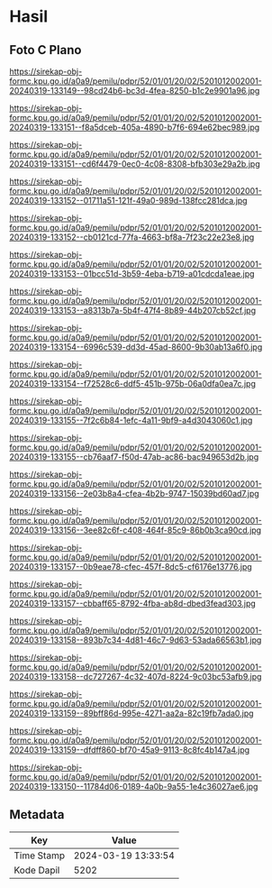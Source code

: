 # Hasil

## Foto C Plano

https://sirekap-obj-formc.kpu.go.id/a0a9/pemilu/pdpr/52/01/01/20/02/5201012002001-20240319-133149--98cd24b6-bc3d-4fea-8250-b1c2e9901a96.jpg

https://sirekap-obj-formc.kpu.go.id/a0a9/pemilu/pdpr/52/01/01/20/02/5201012002001-20240319-133151--f8a5dceb-405a-4890-b7f6-694e62bec989.jpg

https://sirekap-obj-formc.kpu.go.id/a0a9/pemilu/pdpr/52/01/01/20/02/5201012002001-20240319-133151--cd6f4479-0ec0-4c08-8308-bfb303e29a2b.jpg

https://sirekap-obj-formc.kpu.go.id/a0a9/pemilu/pdpr/52/01/01/20/02/5201012002001-20240319-133152--01711a51-121f-49a0-989d-138fcc281dca.jpg

https://sirekap-obj-formc.kpu.go.id/a0a9/pemilu/pdpr/52/01/01/20/02/5201012002001-20240319-133152--cb0121cd-77fa-4663-bf8a-7f23c22e23e8.jpg

https://sirekap-obj-formc.kpu.go.id/a0a9/pemilu/pdpr/52/01/01/20/02/5201012002001-20240319-133153--01bcc51d-3b59-4eba-b719-a01cdcda1eae.jpg

https://sirekap-obj-formc.kpu.go.id/a0a9/pemilu/pdpr/52/01/01/20/02/5201012002001-20240319-133153--a8313b7a-5b4f-47f4-8b89-44b207cb52cf.jpg

https://sirekap-obj-formc.kpu.go.id/a0a9/pemilu/pdpr/52/01/01/20/02/5201012002001-20240319-133154--6996c539-dd3d-45ad-8600-9b30ab13a6f0.jpg

https://sirekap-obj-formc.kpu.go.id/a0a9/pemilu/pdpr/52/01/01/20/02/5201012002001-20240319-133154--f72528c6-ddf5-451b-975b-06a0dfa0ea7c.jpg

https://sirekap-obj-formc.kpu.go.id/a0a9/pemilu/pdpr/52/01/01/20/02/5201012002001-20240319-133155--7f2c6b84-1efc-4a11-9bf9-a4d3043060c1.jpg

https://sirekap-obj-formc.kpu.go.id/a0a9/pemilu/pdpr/52/01/01/20/02/5201012002001-20240319-133155--cb76aaf7-f50d-47ab-ac86-bac949653d2b.jpg

https://sirekap-obj-formc.kpu.go.id/a0a9/pemilu/pdpr/52/01/01/20/02/5201012002001-20240319-133156--2e03b8a4-cfea-4b2b-9747-15039bd60ad7.jpg

https://sirekap-obj-formc.kpu.go.id/a0a9/pemilu/pdpr/52/01/01/20/02/5201012002001-20240319-133156--3ee82c6f-c408-464f-85c9-86b0b3ca90cd.jpg

https://sirekap-obj-formc.kpu.go.id/a0a9/pemilu/pdpr/52/01/01/20/02/5201012002001-20240319-133157--0b9eae78-cfec-457f-8dc5-cf6176e13776.jpg

https://sirekap-obj-formc.kpu.go.id/a0a9/pemilu/pdpr/52/01/01/20/02/5201012002001-20240319-133157--cbbaff65-8792-4fba-ab8d-dbed3fead303.jpg

https://sirekap-obj-formc.kpu.go.id/a0a9/pemilu/pdpr/52/01/01/20/02/5201012002001-20240319-133158--893b7c34-4d81-46c7-9d63-53ada66563b1.jpg

https://sirekap-obj-formc.kpu.go.id/a0a9/pemilu/pdpr/52/01/01/20/02/5201012002001-20240319-133158--dc727267-4c32-407d-8224-9c03bc53afb9.jpg

https://sirekap-obj-formc.kpu.go.id/a0a9/pemilu/pdpr/52/01/01/20/02/5201012002001-20240319-133159--89bff86d-995e-4271-aa2a-82c19fb7ada0.jpg

https://sirekap-obj-formc.kpu.go.id/a0a9/pemilu/pdpr/52/01/01/20/02/5201012002001-20240319-133159--dfdff860-bf70-45a9-9113-8c8fc4b147a4.jpg

https://sirekap-obj-formc.kpu.go.id/a0a9/pemilu/pdpr/52/01/01/20/02/5201012002001-20240319-133150--11784d06-0189-4a0b-9a55-1e4c36027ae6.jpg


## Metadata

| Key        | Value               |
| ---------- | ------------------- |
| Time Stamp | 2024-03-19 13:33:54 |
| Kode Dapil | 5202                |




